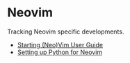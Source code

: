# Neovim

Tracking Neovim specific developments.

* [Starting (Neo)Vim User Guide](https://neovim.io/doc/user/starting.html)
* [Setting up Python for Neovim](https://github.com/zchee/deoplete-jedi/wiki/Setting-up-Python-for-Neovim)